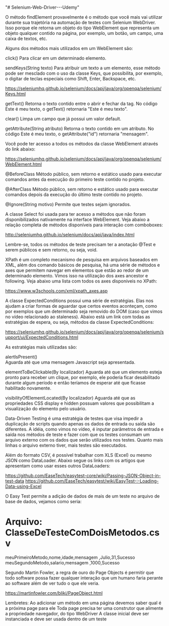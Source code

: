 "# Selenium-Web-Driver---Udemy" 

O método findElement provavelmente é o método que você mais vai utilizar durante sua trajetória na automação de testes com Selenium WebDriver. Isso porque ele retorna um objeto do tipo WebElement que representa um objeto qualquer contido na página, por exemplo, um botão, um campo, uma caixa de textos, etc.

Alguns dos métodos mais utilizados em um WebElement são:

click() 
Para clicar em um determinado elemento.

sendKeys(String texto) 
Para atribuir um texto a um elemento, esse método pode ser mesclado com o uso da classe Keys, que possibilita, por exemplo, o digitar de teclas especiais como Shift, Enter, Backspace, etc.

https://seleniumhq.github.io/selenium/docs/api/java/org/openqa/selenium/Keys.html

getText() 
Retorna o texto contido entre o abrir e fechar da tag. No código <a id="mensagem">Este é meu texto</a>, o getText() retornaria "Este é meu texto".

clear() 
Limpa um campo que já possui um valor default.

getAttribute(String atributo) 
Retorna o texto contido em um atributo. No código <a id="mensagem">Este é meu texto</a>, o getAttribute("id") retornaria "mensagem".

Você pode ter acesso a todos os métodos da classe WebElement através do link abaixo:

https://seleniumhq.github.io/selenium/docs/api/java/org/openqa/selenium/WebElement.html

@BeforeClass
Método público, sem retorno e estático usado para executar comandos antes da execução do primeiro teste contido no projeto.

@AfterClass
Método público, sem retorno e estático usado para executar comandos depois da execução do último teste contido no projeto.

@Ignore(String motivo)
Permite que testes sejam ignorados.

A classe Select foi usada para ter acesso a métodos que não foram disponibilizados nativamente na interface WebElement. Veja abaixo a relação completa de métodos disponíveis para interação com comboboxes:

http://seleniumhq.github.io/selenium/docs/api/java/index.html

Lembre-se, todos os métodos de teste precisam ter a anotação @Test e serem públicos e sem retorno, ou seja, void.

XPath é um completo mecanismo de pesquisa em arquivos baseados em XML, além dos comando básicos de pesquisa, há uma série de métodos e axes que permitem navegar em elementos que estão ao redor de um determinado elemento. Vimos isso na utilização dos axes ancestor e following. Veja abaixo uma lista com todos os axes disponíveis no XPath:

https://www.w3schools.com/xml/xpath_axes.asp

A classe ExpectedConditions possui uma série de estratégias. Elas nos ajudam a criar formas de aguardar que certos eventos aconteçam, como por exemplos que um determinado seja removido do DOM (caso que vimos no vídeo relacionado ao staleness). Abaixo está um link com todas as estratégias de espera, ou seja, métodos da classe ExpectedConditions:

https://seleniumhq.github.io/selenium/docs/api/java/org/openqa/selenium/support/ui/ExpectedConditions.html

As estratégias mais utilizadas são:

alertIsPresent()  
Aguarda até que uma mensagem Javascript seja apresentada.

elementToBeClickable(By localizador) 
Aguarda até que um elemento esteja pronto para receber um clique, por exemplo, ele poderia ficar desabilitado durante algum período e então teríamos de esperar até que ficasse habilitado novamente.

visibilityOfElementLocated(By localizador) 
Aguarda até que as propriedades CSS display e hidden possuam valores que possibilitam a visualização do elemento pelo usuário.

Data-Driven Testing é uma estratégia de testes que visa impedir a duplicação de scripts quando apenas os dados de entrada ou saída são diferentes. A idéia, como vimos no vídeo, é inputar parâmetros de entrada e saída nos métodos de teste e fazer com que os testes consumam um arquivo externo com os dados que serão utilizados nos testes. Quanto mais linhas o arquivo externo tiver, mais testes são executados.

Além do formato CSV, é possível trabalhar com XLS (Excel) ou mesmo JSON como DataLoader. Abaixo segue os links com os artigos que apresentam como usar esses outros DataLoaders:

https://github.com/EaseTech/easytest-core/wiki/Passing-JSON-Object-in-test-data
https://github.com/EaseTech/easytest/wiki/EasyTest-:-Loading-Data-using-Excel

O Easy Test permite a adição de dados de mais de um teste no arquivo de base de dados, vejamos como seria:

# Arquivo: ClasseDeTesteComDoisMetodos.csv

meuPrimeiroMetodo,nome,idade,mensagem
                 ,Julio,31,Sucesso
meuSegundoMetodo,salario,mensagem
                ,1000,Sucesso
                
Segundo Martin Fowler, a regra de ouro do Page Objects é permitir que todo software possa fazer qualquer interação que um humano faria perante ao software além de ver tudo o que ele veria.

https://martinfowler.com/bliki/PageObject.html

Lembretes:
Ao adicionar um método em uma página devemos saber qual é a próxima page para ele
Toda page precisa ter uma construtor que alimente a propriedade navegador, do tipo WebDriver
A classe inicial deve ser instanciada e deve ser usada dentro de um teste 
